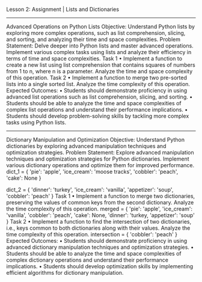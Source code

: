 Lesson 2: Assignment | Lists and Dictionaries
________________________________________
Advanced Operations on Python Lists
Objective: Understand Python lists by exploring more complex operations, such as list comprehension, slicing, and sorting, and analyzing their time and space complexities.
Problem Statement: Delve deeper into Python lists and master advanced operations. Implement various complex tasks using lists and analyze their efficiency in terms of time and space complexities.
Task 1
•	Implement a function to create a new list using list comprehension that contains squares of numbers from 1 to n, where n is a parameter. Analyze the time and space complexity of this operation.
Task 2
•	Implement a function to merge two pre-sorted lists into a single sorted list. Analyze the time complexity of this operation.
Expected Outcomes:
•	Students should demonstrate proficiency in using advanced list operations such as list comprehension, slicing, and sorting.
•	Students should be able to analyze the time and space complexities of complex list operations and understand their performance implications.
•	Students should develop problem-solving skills by tackling more complex tasks using Python lists.

________________________________________


Dictionary Manipulation and Optimization
Objective: Understand Python dictionaries by exploring advanced manipulation techniques and optimization strategies.
Problem Statement: Explore advanced manipulation techniques and optimization strategies for Python dictionaries. Implement various dictionary operations and optimize them for improved performance.
dict_1 = {
'pie': 'apple',
'ice_cream': 'moose tracks',
'cobbler': 'peach',
'cake': None
}

dict_2 = {
'dinner': 'turkey',
'ice_cream': 'vanilla',
'appetizer': 'soup',
'cobbler': 'peach'
}
Task 1
•	Implement a function to merge two dictionaries, preserving the values of common keys from the second dictionary. Analyze the time complexity of this operation.
merged = {
'pie': 'apple',
'ice_cream': 'vanilla',
'cobbler': 'peach',
'cake': None,
'dinner': 'turkey,
'appetizer': 'soup'
}
Task 2
•	Implement a function to find the intersection of two dictionaries, i.e., keys common to both dictionaries along with their values. Analyze the time complexity of this operation.
intersection = {
'cobbler': 'peach'
}
Expected Outcomes:
•	Students should demonstrate proficiency in using advanced dictionary manipulation techniques and optimization strategies.
•	Students should be able to analyze the time and space complexities of complex dictionary operations and understand their performance implications.
•	Students should develop optimization skills by implementing efficient algorithms for dictionary manipulation.


